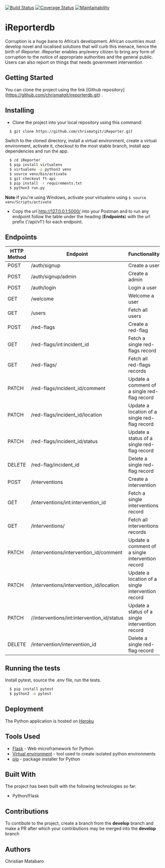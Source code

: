 [![Build Status](https://travis-ci.org/chrismatgit/ireporterdb.svg?branch=develop)](https://travis-ci.org/chrismatgit/ireporterdb)             [![Coverage Status](https://coveralls.io/repos/github/chrismatgit/ireporterdb/badge.svg?branch=develop)](https://coveralls.io/github/chrismatgit/ireporterdb?branch=develop)           [![Maintainability](https://api.codeclimate.com/v1/badges/7b9d7da2259084c82395/maintainability)](https://codeclimate.com/github/chrismatgit/ireporterdb/maintainability)


# iReporterdb


Corruption is a huge bane to Africa’s development. African countries must develop novel and localised solutions that will curb this menace, hence the birth of iReporter. iReporter enables any/every citizen to bring any form of corruption to the notice of appropriate authorities and the general public. Users can also report on things that needs government intervention


## Getting Started

You can clone the project using the link [Github repository] (https://github.com/chrismatgit/ireporterdb.git) .


## Installing

* Clone the project into your local repository using this command:

```sh
  $ git clone https://github.com/chrismatgit/iReporter.git
  ```
  Switch to the cloned directory, install a virtual environment, create a virtual environment, activate it, checkout to the most stable branch, install app dependencies and run the app.
  ```sh
    $ cd iReporter
    $ pip install virtualenv
    $ virtualenv -p python3 venv
    $ source venv/bin/activate
    $ git checkout ft-api
    $ pip install -r requirements.txt
    $ python3 run.py
 ```

**Note** If you're using Windows, activate your virtualenv using `` $ source venv/Scripts/activate ``
* Copy the url http://127.0.0.1:5000/ into your Postman and to run any endpoint follow the table under the heading (**Endpoints**) with the url prefix ('/api/v1') for each endpoint.

## Endpoints
HTTP Method | Endpoint | Functionality | Parameters | Protected
----------- | -------- | ------------- | ---------- | ---------
POST | /auth/signup | Create a user | None | False
POST | /auth/signup/admin | Create a admin | None | False
POST | /auth/login | Login a user | None | False
GET | /welcome | Welcome a user | None | True
GET | /users | Fetch all users | None | False
POST | /red-flags | Create a red-flag | None | True
GET | /red-flags/int:incident_id | Fetch a single red-flags record | incident_id | True
GET | /red-flags/| Fetch all red-flags records | None | True
PATCH | /red-flags/incident_id/comment| Update a comment of a single red-flag record | None | True
PATCH | /red-flags/incident_id/location| Update a location of a single red-flag record | None | True
PATCH | /red-flags/incident_id/status| Update a status of a single red-flag record | None | True
DELETE | /red-flag/incident_id| Delete a single red-flag record | incident_id | True
POST | /interventions | Create a intervention | None | True
GET | /interventions/int:intervention_id | Fetch a single interventions record | intervention_id | True
GET | /interventions/| Fetch all interventions records | None | True
PATCH | /interventions/intervention_id/comment| Update a comment of a single intervention record | None | True
PATCH | /interventions/intervention_id/location| Update a location of a single intervention record | None | True
PATCH | //interventions/int:intervention_id/status| Update a status of a single intervention record | None | True
DELETE | /intervention/intervention_id| Delete a single red-flag record | intervention_id | True


## Running the tests

Install pytest, source the .env file, run the tests.
```sh
  $ pip install pytest
  $ python3 -m pytest
  ```
## Deployment

The Python application is hosted on [Heroku](https://ireporterdbc.herokuapp.com/api/v1/)


## Tools Used

* [Flask](http://flask.pocoo.org/) - Web microframework for Python
* [Virtual environment](https://virtualenv.pypa.io/en/stable/) - tool used to create isolated python environments
* [pip](https://pip.pypa.io/en/stable/) - package installer for Python

## Built With

The project has been built with the following technologies so far:

* Python/Flask

## Contributions

To contibute to the project, create a branch from the **develop** branch and make a PR after which your contributions may be merged into the **develop** branch

## Authors

Christian Matabaro